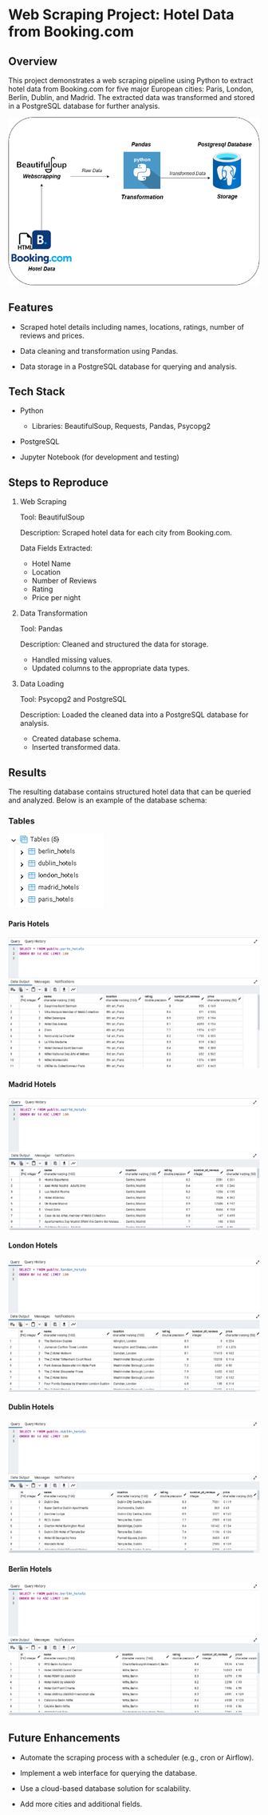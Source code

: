 # Web Scraping Project: Hotel Data from Booking.com

## Overview

This project demonstrates a web scraping pipeline using Python to extract hotel data from Booking.com for five major European cities: Paris, London, Berlin, Dublin, and Madrid. The extracted data was transformed and stored in a PostgreSQL database for further analysis.

![My Image](Images/Webscrapping_Architecture.png)

## Features

- Scraped hotel details including names, locations, ratings, number of reviews and prices.

- Data cleaning and transformation using Pandas.

- Data storage in a PostgreSQL database for querying and analysis.

## Tech Stack

- Python

   - Libraries: BeautifulSoup, Requests, Pandas, Psycopg2

- PostgreSQL

- Jupyter Notebook (for development and testing)

## Steps to Reproduce 

1. Web Scraping

    Tool: BeautifulSoup

    Description: Scraped hotel data for each city from Booking.com.
    
    Data Fields Extracted:
    
    - Hotel Name
    - Location
    - Number of Reviews
    - Rating
    - Price per night

2. Data Transformation

    Tool: Pandas
    
    Description: Cleaned and structured the data for storage.
    
    - Handled missing values.
    - Updated columns to the appropriate data types.

3. Data Loading

    Tool: Psycopg2 and PostgreSQL
    
    Description: Loaded the cleaned data into a PostgreSQL database for analysis.
    
    - Created database schema.
    - Inserted transformed data.

## Results

The resulting database contains structured hotel data that can be queried and analyzed. Below is an example of the database schema:
### Tables
![My Image](Images/Tables_in_Postgres_database.PNG)

#### Paris Hotels
![My Image](Images/Paris_hotels_data_loaded_sucessfully.PNG)

#### Madrid Hotels
![My Image](Images/Madrid_hotels_data_loaded_sucessfully.PNG)

#### London Hotels
![My Image](Images/London_hotels_data_loaded_sucessfully.PNG)

#### Dublin Hotels
![My Image](Images/Dublin_hotels_data_loaded_sucessfully.PNG)

#### Berlin Hotels
![My Image](Images/Berlin_hotels_data_loaded_sucessfully.PNG)

## Future Enhancements

  - Automate the scraping process with a scheduler (e.g., cron or Airflow).

- Implement a web interface for querying the database.

- Use a cloud-based database solution for scalability.

- Add more cities and additional fields.


